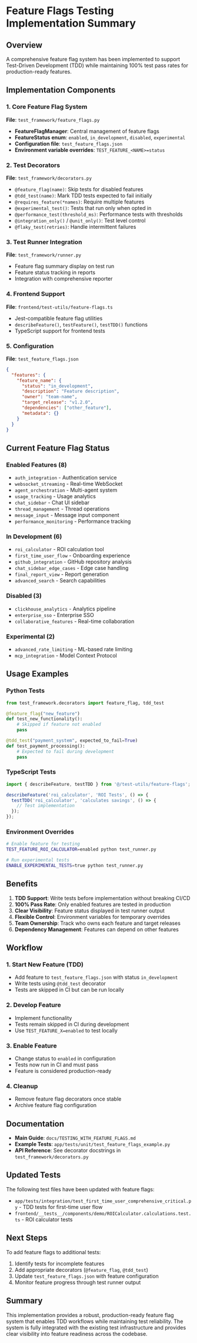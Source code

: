 # Feature Flags Testing Implementation Summary

## Overview

A comprehensive feature flag system has been implemented to support Test-Driven Development (TDD) while maintaining 100% test pass rates for production-ready features.

## Implementation Components

### 1. Core Feature Flag System
**File**: `test_framework/feature_flags.py`
- **FeatureFlagManager**: Central management of feature flags
- **FeatureStatus enum**: `enabled`, `in_development`, `disabled`, `experimental`
- **Configuration file**: `test_feature_flags.json`
- **Environment variable overrides**: `TEST_FEATURE_<NAME>=status`

### 2. Test Decorators
**File**: `test_framework/decorators.py`
- `@feature_flag(name)`: Skip tests for disabled features
- `@tdd_test(name)`: Mark TDD tests expected to fail initially
- `@requires_feature(*names)`: Require multiple features
- `@experimental_test()`: Tests that run only when opted in
- `@performance_test(threshold_ms)`: Performance tests with thresholds
- `@integration_only()` / `@unit_only()`: Test level control
- `@flaky_test(retries)`: Handle intermittent failures

### 3. Test Runner Integration
**File**: `test_framework/runner.py`
- Feature flag summary display on test run
- Feature status tracking in reports
- Integration with comprehensive reporter

### 4. Frontend Support
**File**: `frontend/test-utils/feature-flags.ts`
- Jest-compatible feature flag utilities
- `describeFeature()`, `testFeature()`, `testTDD()` functions
- TypeScript support for frontend tests

### 5. Configuration
**File**: `test_feature_flags.json`
```json
{
  "features": {
    "feature_name": {
      "status": "in_development",
      "description": "Feature description",
      "owner": "team-name",
      "target_release": "v1.2.0",
      "dependencies": ["other_feature"],
      "metadata": {}
    }
  }
}
```

## Current Feature Flag Status

### Enabled Features (8)
- `auth_integration` - Authentication service
- `websocket_streaming` - Real-time WebSocket
- `agent_orchestration` - Multi-agent system
- `usage_tracking` - Usage analytics
- `chat_sidebar` - Chat UI sidebar
- `thread_management` - Thread operations
- `message_input` - Message input component
- `performance_monitoring` - Performance tracking

### In Development (6)
- `roi_calculator` - ROI calculation tool
- `first_time_user_flow` - Onboarding experience
- `github_integration` - GitHub repository analysis
- `chat_sidebar_edge_cases` - Edge case handling
- `final_report_view` - Report generation
- `advanced_search` - Search capabilities

### Disabled (3)
- `clickhouse_analytics` - Analytics pipeline
- `enterprise_sso` - Enterprise SSO
- `collaborative_features` - Real-time collaboration

### Experimental (2)
- `advanced_rate_limiting` - ML-based rate limiting
- `mcp_integration` - Model Context Protocol

## Usage Examples

### Python Tests
```python
from test_framework.decorators import feature_flag, tdd_test

@feature_flag("new_feature")
def test_new_functionality():
    # Skipped if feature not enabled
    pass

@tdd_test("payment_system", expected_to_fail=True)
def test_payment_processing():
    # Expected to fail during development
    pass
```

### TypeScript Tests
```typescript
import { describeFeature, testTDD } from '@/test-utils/feature-flags';

describeFeature('roi_calculator', 'ROI Tests', () => {
  testTDD('roi_calculator', 'calculates savings', () => {
    // Test implementation
  });
});
```

### Environment Overrides
```bash
# Enable feature for testing
TEST_FEATURE_ROI_CALCULATOR=enabled python test_runner.py

# Run experimental tests
ENABLE_EXPERIMENTAL_TESTS=true python test_runner.py
```

## Benefits

1. **TDD Support**: Write tests before implementation without breaking CI/CD
2. **100% Pass Rate**: Only enabled features are tested in production
3. **Clear Visibility**: Feature status displayed in test runner output
4. **Flexible Control**: Environment variables for temporary overrides
5. **Team Ownership**: Track who owns each feature and target releases
6. **Dependency Management**: Features can depend on other features

## Workflow

### 1. Start New Feature (TDD)
- Add feature to `test_feature_flags.json` with status `in_development`
- Write tests using `@tdd_test` decorator
- Tests are skipped in CI but can be run locally

### 2. Develop Feature
- Implement functionality
- Tests remain skipped in CI during development
- Use `TEST_FEATURE_X=enabled` to test locally

### 3. Enable Feature
- Change status to `enabled` in configuration
- Tests now run in CI and must pass
- Feature is considered production-ready

### 4. Cleanup
- Remove feature flag decorators once stable
- Archive feature flag configuration

## Documentation

- **Main Guide**: `docs/TESTING_WITH_FEATURE_FLAGS.md`
- **Example Tests**: `app/tests/unit/test_feature_flags_example.py`
- **API Reference**: See decorator docstrings in `test_framework/decorators.py`

## Updated Tests

The following test files have been updated with feature flags:
- `app/tests/integration/test_first_time_user_comprehensive_critical.py` - TDD tests for first-time user flow
- `frontend/__tests__/components/demo/ROICalculator.calculations.test.ts` - ROI calculator tests

## Next Steps

To add feature flags to additional tests:

1. Identify tests for incomplete features
2. Add appropriate decorators (`@feature_flag`, `@tdd_test`)
3. Update `test_feature_flags.json` with feature configuration
4. Monitor feature progress through test runner output

## Summary

This implementation provides a robust, production-ready feature flag system that enables TDD workflows while maintaining test reliability. The system is fully integrated with the existing test infrastructure and provides clear visibility into feature readiness across the codebase.